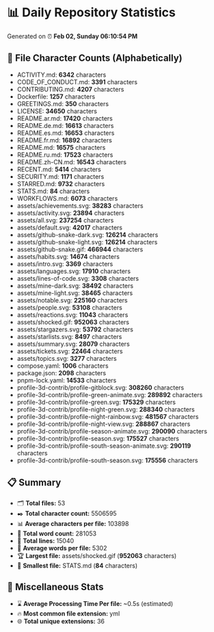# 📊 Daily Repository Statistics
Generated on ⏰ **Feb 02, Sunday 06:10:54 PM**

## 📂 File Character Counts (Alphabetically)
- ACTIVITY.md: **6342** characters
- CODE_OF_CONDUCT.md: **3391** characters
- CONTRIBUTING.md: **4207** characters
- Dockerfile: **1257** characters
- GREETINGS.md: **350** characters
- LICENSE: **34650** characters
- README.ar.md: **17420** characters
- README.de.md: **16613** characters
- README.es.md: **16653** characters
- README.fr.md: **16892** characters
- README.md: **16575** characters
- README.ru.md: **17523** characters
- README.zh-CN.md: **16543** characters
- RECENT.md: **5414** characters
- SECURITY.md: **1171** characters
- STARRED.md: **9732** characters
- STATS.md: **84** characters
- WORKFLOWS.md: **6073** characters
- assets/achievements.svg: **38283** characters
- assets/activity.svg: **23894** characters
- assets/all.svg: **237254** characters
- assets/default.svg: **42017** characters
- assets/github-snake-dark.svg: **126214** characters
- assets/github-snake-light.svg: **126214** characters
- assets/github-snake.gif: **466944** characters
- assets/habits.svg: **14674** characters
- assets/intro.svg: **3369** characters
- assets/languages.svg: **17910** characters
- assets/lines-of-code.svg: **3308** characters
- assets/mine-dark.svg: **38492** characters
- assets/mine-light.svg: **38465** characters
- assets/notable.svg: **225160** characters
- assets/people.svg: **53108** characters
- assets/reactions.svg: **11043** characters
- assets/shocked.gif: **952063** characters
- assets/stargazers.svg: **53792** characters
- assets/starlists.svg: **8497** characters
- assets/summary.svg: **28079** characters
- assets/tickets.svg: **22464** characters
- assets/topics.svg: **3277** characters
- compose.yaml: **1006** characters
- package.json: **2098** characters
- pnpm-lock.yaml: **14533** characters
- profile-3d-contrib/profile-gitblock.svg: **308260** characters
- profile-3d-contrib/profile-green-animate.svg: **289892** characters
- profile-3d-contrib/profile-green.svg: **175329** characters
- profile-3d-contrib/profile-night-green.svg: **288340** characters
- profile-3d-contrib/profile-night-rainbow.svg: **481567** characters
- profile-3d-contrib/profile-night-view.svg: **288867** characters
- profile-3d-contrib/profile-season-animate.svg: **290090** characters
- profile-3d-contrib/profile-season.svg: **175527** characters
- profile-3d-contrib/profile-south-season-animate.svg: **290119** characters
- profile-3d-contrib/profile-south-season.svg: **175556** characters

## 📋 Summary
- 🗂️ **Total files:** 53
- ✒️ **Total character count:** 5506595
- 📊 **Average characters per file:** 103898
- 📝 **Total word count:** 281053
- 🧾 **Total lines:** 15040
- 📐 **Average words per file:** 5302
- 🏆 **Largest file:** assets/shocked.gif (**952063** characters)
- 🥉 **Smallest file:** STATS.md (**84** characters)

## 🌟 Miscellaneous Stats
- ⌛ **Average Processing Time Per file:** ~0.5s (estimated)
- 🔥 **Most common file extension:** yml
- 🌐 **Total unique extensions:** 36
